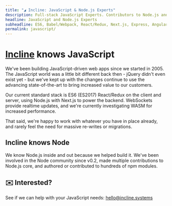 ```yaml
---
title: "◢ Incline: JavaScript & Node.js Experts"
description: Full-stack JavaScript Experts. Contributors to Node.js and hundreds of other JS projects. Experienced with React, Angular, D3, Express, jQuery, and many more.
headline: JavaScript and Node.js Experts
subheadline: ES6, Babel/Webpack, React/Redux, Next.js, Express, Angular, and many more
permalink: javascript/
---
```


# [Incline](/) knows JavaScript

We've been building JavaScript-driven web apps since we started in 2005.
The JavaScript world was a little bit different back then - jQuery didn't even exist yet -
but we've kept up with the changes continue to use the advancing state-of-the-art to bring increased value to our customers.

Our current standard stack is ES6 (ES2017) React/Redux on the client and server, using Node.js with Next.js to power the backend.
WebSockets provide realtime updates, and we're currently investigating WASM for increased performance.

That said, we're happy to work with whatever you have in place already, and rarely feel the need for massive re-writes or migrations.

## Incline knows Node

We know Node.js inside and out because we helped build it.
We've been involved in the Node community since v0.2,
 made multiple contributions to Node.js core,
 and authored or contributed to hundreds of npm modules.


## ✉️ Interested?

See if we can help with your JavaScript needs: [hello@incline.systems](mailto:hello@incline.systems)
